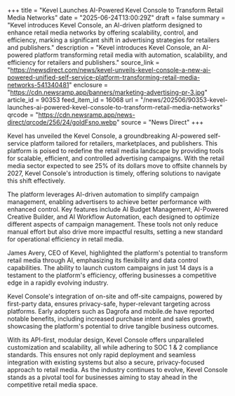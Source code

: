 +++
title = "Kevel Launches AI-Powered Kevel Console to Transform Retail Media Networks"
date = "2025-06-24T13:00:29Z"
draft = false
summary = "Kevel introduces Kevel Console, an AI-driven platform designed to enhance retail media networks by offering scalability, control, and efficiency, marking a significant shift in advertising strategies for retailers and publishers."
description = "Kevel introduces Kevel Console, an AI-powered platform transforming retail media with automation, scalability, and efficiency for retailers and publishers."
source_link = "https://newsdirect.com/news/kevel-unveils-kevel-console-a-new-ai-powered-unified-self-service-platform-transforming-retail-media-networks-541340481"
enclosure = "https://cdn.newsramp.app/banners/marketing-advertising-pr-3.jpg"
article_id = 90353
feed_item_id = 16068
url = "/news/202506/90353-kevel-launches-ai-powered-kevel-console-to-transform-retail-media-networks"
qrcode = "https://cdn.newsramp.app/news-direct/qrcode/256/24/goldFsno.webp"
source = "News Direct"
+++

<p>Kevel has unveiled the Kevel Console, a groundbreaking AI-powered self-service platform tailored for retailers, marketplaces, and publishers. This platform is poised to redefine the retail media landscape by providing tools for scalable, efficient, and controlled advertising campaigns. With the retail media sector expected to see 25% of its dollars move to offsite channels by 2027, Kevel Console's introduction is timely, offering solutions to navigate this shift effectively.</p><p>The platform leverages AI-driven automation to simplify campaign management, enabling advertisers to achieve better performance with enhanced control. Key features include AI Budget Management, AI-Powered Creative Builder, and AI Workflow Automation, each designed to optimize different aspects of campaign management. These tools not only reduce manual effort but also drive more impactful results, setting a new standard for operational efficiency in retail media.</p><p>James Avery, CEO of Kevel, highlighted the platform's potential to transform retail media through AI, emphasizing its flexibility and data control capabilities. The ability to launch custom campaigns in just 14 days is a testament to the platform's efficiency, offering businesses a competitive edge in a rapidly evolving industry.</p><p>Kevel Console's integration of on-site and off-site campaigns, powered by first-party data, ensures privacy-safe, hyper-relevant targeting across platforms. Early adopters such as Dagrofa and mobile.de have reported notable benefits, including increased purchase intent and sales growth, showcasing the platform's potential to drive tangible business outcomes.</p><p>With its API-first, modular design, Kevel Console offers unparalleled customization and scalability, all while adhering to SOC 1 & 2 compliance standards. This ensures not only rapid deployment and seamless integration with existing systems but also a secure, privacy-focused approach to retail media. As the industry continues to evolve, Kevel Console stands as a pivotal tool for businesses aiming to stay ahead in the competitive retail media space.</p>